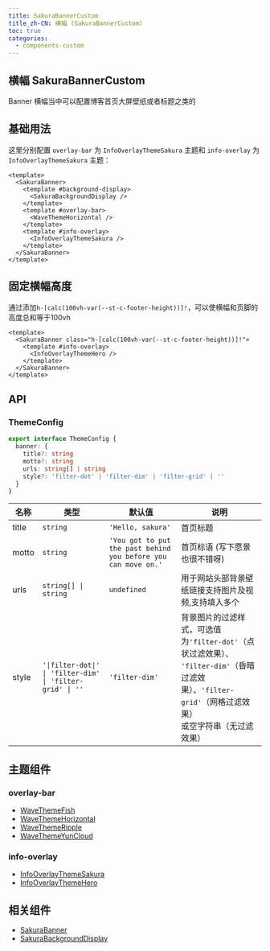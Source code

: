 ```yaml
---
title: SakuraBannerCustom
title_zh-CN: 横幅 (SakuraBannerCustom)
toc: true
categories:
  - components-custom
---
```


## 横幅 SakuraBannerCustom

Banner 横幅当中可以配置博客首页大屏壁纸或者标题之类的

## 基础用法

这里分别配置 `overlay-bar` 为 `InfoOverlayThemeSakura` 主题和 `info-overlay` 为 `InfoOverlayThemeSakura` 主题：

```vue
<template>
  <SakuraBanner>
    <template #background-display>
      <SakuraBackgroundDisplay />
    </template>
    <template #overlay-bar>
      <WaveThemeHorizontal />
    </template>
    <template #info-overlay>
      <InfoOverlayThemeSakura />
    </template>
  </SakuraBanner>
</template>
```

<SakuraBannerCustomPG theme="sakura" />

## 固定横幅高度

通过添加`h-[calc(100vh-var(--st-c-footer-height))]!`，可以使横幅和页脚的高度总和等于100vh

```vue
<template>
  <SakuraBanner class="h-[calc(100vh-var(--st-c-footer-height))]!">
    <template #info-overlay>
      <InfoOverlayThemeHero />
    </template>
  </SakuraBanner>
</template>
```

## API

### ThemeConfig

```ts
export interface ThemeConfig {
  banner: {
    title?: string
    motto?: string
    urls: string[] | string
    style?: 'filter-dot' | 'filter-dim' | 'filter-grid' | ''
  }
}
```

| 名称 | 类型 | 默认值 | 说明 |
| ---- | ---- | ---- | ---- |
| title  | `string` | `'Hello, sakura'` | 首页标题 |
| motto  | `string` | `'You got to put the past behind you before you can move on.'` | 首页标语 (写下愿景也很不错呀) |
| urls | `string[] \| string` | `undefined` | 用于网站头部背景壁纸链接支持图片及视频,支持填入多个 |
| style | `'\|filter-dot\|' \| 'filter-dim' \| 'filter-grid' \| ''` | `'filter-dim'` | 背景图片的过滤样式，可选值为`'filter-dot'`（点状过滤效果）、<br class="<md:hidden" />`'filter-dim'`（昏暗过滤效果）、`'filter-grid'`（网格过滤效果）<br class="<md:hidden" /> 或空字符串（无过滤效果） |

## 主题组件

### overlay-bar

- [WaveThemeFish](/components-themes/WaveThemeFish)
- [WaveThemeHorizontal](/components-themes/WaveThemeHorizontal)
- [WaveThemeRipple](/components-themes/WaveThemeRipple)
- [WaveThemeYunCloud](/components-themes/WaveThemeYunCloud)

### info-overlay

- [InfoOverlayThemeSakura](/components-themes/InfoOverlayThemeSakura)
- [InfoOverlayThemeHero](/components-themes/InfoOverlayThemeHero)

## 相关组件

- [SakuraBanner](/components/SakuraBanner)
- [SakuraBackgroundDisplay](/components/SakuraBackgroundDisplay)
